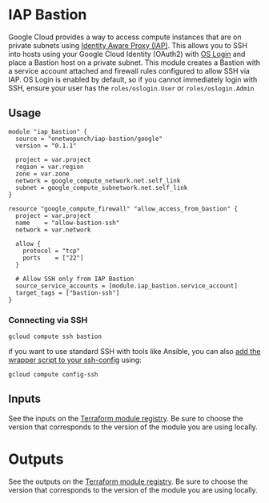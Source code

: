 # IAP Bastion

Google Cloud provides a way to access compute instances that are on private subnets using [Identity Aware Proxy (IAP)](https://cloud.google.com/iap/docs/using-tcp-forwarding). This allows you to SSH into hosts using your Google Cloud Identity (OAuth2) with [OS Login](https://cloud.google.com/compute/docs/instances/managing-instance-access) and place a Bastion host on a private subnet. This module creates a Bastion with a service account attached and firewall rules configured to allow SSH via IAP. OS Login is enabled by default, so if you cannot immediately login with SSH, ensure your user has the `roles/oslogin.User` or `roles/oslogin.Admin`

## Usage

```
module "iap_bastion" {
  source = "onetwopunch/iap-bastion/google"
  version = "0.1.1"

  project = var.project
  region = var.region
  zone = var.zone
  network = google_compute_network.net.self_link
  subnet = google_compute_subnetwork.net.self_link
}

resource "google_compute_firewall" "allow_access_from_bastion" {
  project = var.project
  name    = "allow-bastion-ssh"
  network = var.network

  allow {
    protocol = "tcp"
    ports    = ["22"]
  }

  # Allow SSH only from IAP Bastion
  source_service_accounts = [module.iap_bastion.service_account]
  target_tags = ["bastion-ssh"]
}
```

### Connecting via SSH

```
gcloud compute ssh bastion
```

if you want to use standard SSH with tools like Ansible, you can also [add the wrapper script to your ssh-config](https://cloud.google.com/sdk/gcloud/reference/compute/config-ssh) using:

```
gcloud compute config-ssh
```

## Inputs
See the inputs on the [Terraform module registry](https://registry.terraform.io/modules/onetwopunch/iap-bastion/google). Be sure to choose the version that corresponds to the version of the module you are using locally.

# Outputs
See the outputs on the [Terraform module registry](https://registry.terraform.io/modules/onetwopunch/iap-bastion/google). Be sure to choose the version that corresponds to the version of the module you are using locally.
